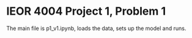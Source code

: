 # IEOR 4004 Project 1, Problem 1

The main file is p1_v1.ipynb, loads the data, sets up the model and runs. 

